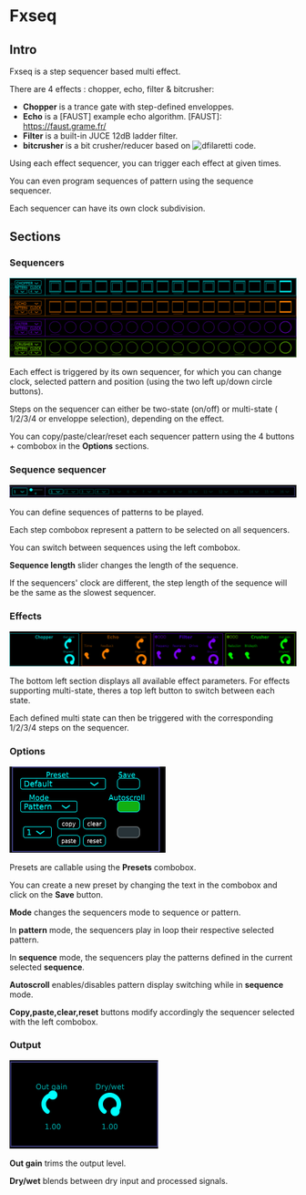 # Fxseq

## Intro
Fxseq is a step sequencer based multi effect.

There are 4 effects : chopper, echo, filter & bitcrusher:

- **Chopper** is a trance gate with step-defined enveloppes.
- **Echo** is a [FAUST] example echo algorithm. [FAUST]: https://faust.grame.fr/
- **Filter** is a built-in JUCE 12dB ladder filter.
- **bitcrusher** is a bit crusher/reducer based on ![dfilaretti](https://github.com/dfilaretti/bitcrusher-demo-2/tree/master) code.

Using each effect sequencer, you can trigger each effect at given times.

You can even program sequences of pattern using the sequence sequencer.

Each sequencer can have its own clock subdivision. 

## Sections
### Sequencers
![alt text](Ressources/images/sequencers.png)

Each effect is triggered by its own sequencer, for which you can change clock, selected pattern and position (using the two left up/down circle buttons).

Steps on the sequencer can either be two-state (on/off) or multi-state ( 1/2/3/4 or enveloppe selection), depending on the effect.

You can copy/paste/clear/reset each sequencer pattern using the 4 buttons + combobox in the **Options** sections.

### Sequence sequencer
![alt text](Ressources/images/sequenceSequencer.png)

You can define sequences of patterns to be played.

Each step combobox represent a pattern to be selected on all sequencers.

You can switch between sequences using the left combobox.

**Sequence length** slider changes the length of the sequence. 

If the sequencers' clock are different, the step length of the sequence will be the same as the slowest sequencer.

### Effects
![alt text](Ressources/images/effects.png)

The bottom left section displays all available effect parameters. For effects supporting multi-state, theres a top left button to switch between each state.

Each defined multi state can then be triggered with the corresponding 1/2/3/4 steps on the sequencer.

### Options
![alt text](Ressources/images/options.png)

Presets are callable using the **Presets** combobox.

You can create a new preset by changing the text in the combobox and click on the **Save** button.

**Mode** changes the sequencers mode to sequence or pattern. 

In **pattern** mode, the sequencers play in loop their respective selected pattern.

In **sequence** mode, the sequencers play the patterns defined in the current selected **sequence**.

**Autoscroll** enables/disables pattern display switching while in **sequence** mode.

**Copy,paste,clear,reset** buttons modify accordingly the sequencer selected with the left combobox.

### Output
![alt text](Ressources/images/output.png)

**Out gain** trims the output level.

**Dry/wet** blends between dry input and processed signals.
